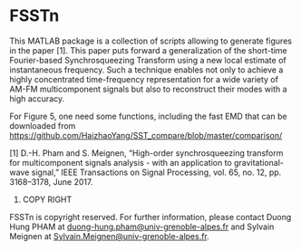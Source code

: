# FSSTn
This MATLAB package is a collection of scripts allowing to generate figures in the paper [1]. This paper puts forward a generalization of the short-time Fourier-based Synchrosqueezing Transform using a new local estimate of instantaneous frequency. Such a technique enables not only to achieve a highly concentrated time-frequency representation for a wide variety of AM-FM multicomponent signals but also to reconstruct their modes with a high accuracy.

For Figure 5, one need some functions, including the fast EMD that can be downloaded from https://github.com/HaizhaoYang/SST_compare/blob/master/comparison/


[1] D.-H. Pham and S. Meignen, “High-order synchrosqueezing transform for multicomponent signals analysis - with an application to gravitational-wave signal,” IEEE Transactions on Signal Processing, vol. 65, no. 12, pp. 3168–3178, June 2017.

1. COPY RIGHT

FSSTn is copyright reserved. For further information, please contact Duong Hung PHAM at duong-hung.pham@univ-grenoble-alpes.fr and Sylvain Meignen at Sylvain.Meignen@univ-grenoble-alpes.fr. 
